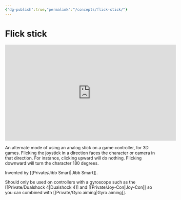 ```yaml
---
{"dg-publish":true,"permalink":"/concepts/flick-stick/"}
---
```


# Flick stick

<iframe width="560" height="315" src="https://www.youtube.com/embed/aAEqPOlvdTQ?clip=UgkxdmkKgd4rPEBR3-TNRJgvQ9zG1pkTxuIF&amp;clipt=EI7cARj7vQI" title="YouTube video player" frameborder="0" allow="accelerometer; autoplay; clipboard-write; encrypted-media; gyroscope; picture-in-picture; web-share" allowfullscreen></iframe>

An alternate mode of using an analog stick on a game controller, for 3D games. Flicking the joystick in a direction faces the character or camera in that direction. For instance, clicking upward will do nothing. Flicking downward will turn the character 180 degrees.

Invented by [[Private/Jibb Smart\|Jibb Smart]].

Should only be used on controllers with a gyroscope such as the [[Private/Dualshock 4\|Dualshock 4]] and [[Private/Joy-Con\|Joy-Con]] so you can combined with [[Private/Gyro aiming\|Gyro aiming]]. 
